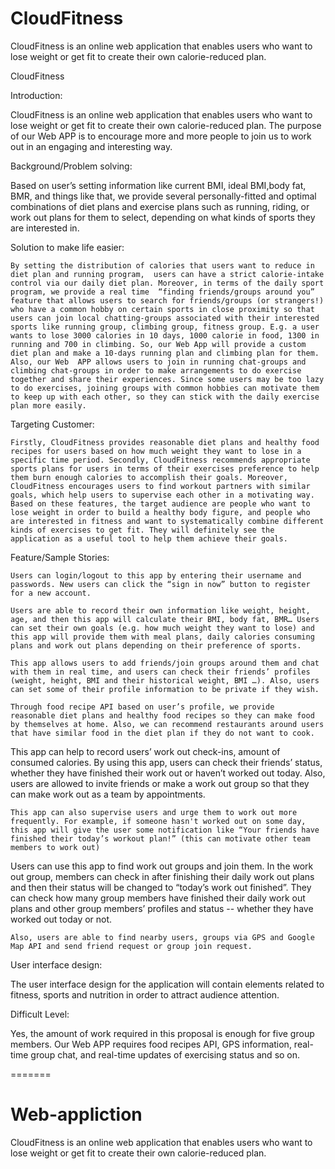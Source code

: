 # CloudFitness

CloudFitness is an online web application that enables users who want to lose weight or get fit to create their own calorie-reduced plan.


CloudFitness 

Introduction: 

CloudFitness is an online web application that enables users who want to lose weight or get fit to create their own calorie-reduced plan. The purpose of our Web APP is to encourage more and more people to join us to work out in an engaging and interesting way.

Background/Problem solving:

Based on user’s setting information like current BMI, ideal BMI,body fat, BMR, and things like that, we provide several personally-fitted and optimal combinations of diet plans and exercise plans such as running, riding, or work out plans for them to select, depending on what kinds of sports they are interested in.  

Solution to make life easier:

	By setting the distribution of calories that users want to reduce in diet plan and running program,  users can have a strict calorie-intake control via our daily diet plan. Moreover, in terms of the daily sport program, we provide a real time  “finding friends/groups around you” feature that allows users to search for friends/groups (or strangers!) who have a common hobby on certain sports in close proximity so that users can join local chatting-groups associated with their interested sports like running group, climbing group, fitness group. E.g. a user wants to lose 3000 calories in 10 days, 1000 calorie in food, 1300 in running and 700 in climbing. So, our Web App will provide a custom diet plan and make a 10-days running plan and climbing plan for them. Also, our Web  APP allows users to join in running chat-groups and climbing chat-groups in order to make arrangements to do exercise together and share their experiences. Since some users may be too lazy to do exercises, joining groups with common hobbies can motivate them to keep up with each other, so they can stick with the daily exercise plan more easily.  

Targeting Customer: 

	Firstly, CloudFitness provides reasonable diet plans and healthy food recipes for users based on how much weight they want to lose in a specific time period. Secondly, CloudFitness recommends appropriate sports plans for users in terms of their exercises preference to help them burn enough calories to accomplish their goals. Moreover, CloudFitness encourages users to find workout partners with similar goals, which help users to supervise each other in a motivating way. Based on these features, the target audience are people who want to lose weight in order to build a healthy body figure, and people who are interested in fitness and want to systematically combine different kinds of exercises to get fit. They will definitely see the application as a useful tool to help them achieve their goals.
Feature/Sample Stories: 

	Users can login/logout to this app by entering their username and passwords. New users can click the “sign in now” button to register for a new account.

	Users are able to record their own information like weight, height, age, and then this app will calculate their BMI, body fat, BMR… Users can set their own goals (e.g. how much weight they want to lose) and this app will provide them with meal plans, daily calories consuming plans and work out plans depending on their preference of sports. 

	This app allows users to add friends/join groups around them and chat with them in real time, and users can check their friends’ profiles (weight, height, BMI and their historical weight, BMI …). Also, users can set some of their profile information to be private if they wish.

	Through food recipe API based on user’s profile, we provide  reasonable diet plans and healthy food recipes so they can make food by themselves at home. Also, we can recommend restaurants around users that have similar food in the diet plan if they do not want to cook.

This app can help to record users’ work out check-ins, amount of consumed calories. By using this app, users can check their friends’ status, whether they have finished their work out or haven’t worked out today. Also, users are allowed to invite friends or make a work out group so that they can make work out as a team by appointments.

	This app can also supervise users and urge them to work out more frequently. For example, if someone hasn't worked out on some day, this app will give the user some notification like “Your friends have finished their today’s workout plan!” (this can motivate other team members to work out)
Users can use this app to find work out groups and join them. In the work out group, members can check in after finishing their daily work out plans and then their status will be changed to “today’s work out finished”. They can check how many group members have finished their daily work out plans and other group members’ profiles and status -- whether they have worked out today or not.

	Also, users are able to find nearby users, groups via GPS and Google Map API and send friend request or group join request.

User interface design:
	
The user interface design for the application will contain elements related to fitness, sports and nutrition in order to attract audience attention. 

Difficult Level:
	
Yes, the amount of work required in this proposal is enough for five group members. Our Web APP requires food recipes API, GPS information, real-time group chat, and real-time updates of exercising status and so on.

=======
# Web-appliction
CloudFitness is an online web application that enables users who want to lose weight or get fit to create their own calorie-reduced plan.
